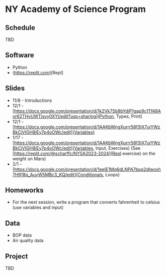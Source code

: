 # NY Academy of Science Program

## Schedule

TBD

## Software

* Python
* (https://replit.com)[Repl]
  
## Slides

* 11/8 - Introductions
* 12/1 - [https://docs.google.com/presentation/d/1k2Vk7Sb8bYdjP1gap9c1Tf48Aor62THyUWTjsyy0XYI/edit?usp=sharing](Python, Types, Print)
* 12/1 - [https://docs.google.com/presentation/d/1AAKbWngXurrr58f3IX7uiYWzBkCiVIGH8jEy7p4oOWc/edit](Variables)
* 1/17 - [https://docs.google.com/presentation/d/1AAKbWngXurrr58f3IX7uiYWzBkCiVIGH8jEy7p4oOWc/edit](Variables, Input, Exercises) (See [https://replit.com/@scharffc/NYSA2023-2024](Repl exercise) on the weight on Mars) 
* 2/1 - [https://docs.google.com/presentation/d/1eeIE1Mq6dLNPA7bpe2dlwoxh7H918p_AuyW5MBc3_KQ/edit](Conditionals, Loops)
  
## Homeworks

* For the next session, write a program that converts fahrenheit to celsius (use variables and input)

## Data

* BOP data
* Air quality data

## Project

TBD
